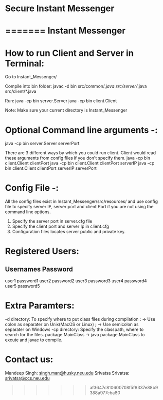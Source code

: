 
Secure Instant Messenger
=================
=======
Instant Messenger
=================

How to run Client and Server in Terminal:
========================================
Go to Instant_Messenger/

Compile into bin folder:
javac -d bin src/common/*.java src/server/*.java src/client/*.java

Run:
java -cp bin server.Server
java -cp bin client.Client

Note: Make sure your current directory is Instant_Messenger

Optional Command line arguments -:
===================================
java -cp bin server.Server serverPort

There are 3 different ways by which you could run client. Client would read these arguments from config files if you don't specify them.
java -cp bin client.Client clientPort
java -cp bin client.Client clientPort serverIP 
java -cp bin client.Client clientPort serverIP serverPort

Config File -:
===============
All the config files exist in Instant_Messenger/src/resources/ and use config file to specify server IP, server port and client Port if you are not using the command line options.
1) Specify the server port in server.cfg file
2) Specify the client port and server Ip in client.cfg
3) Configuration files locates server public and private key.

Registered Users:
========================
Usernames	Password
------------------------
user1		password1
user2		password2
user3		password3
user4		password4
user5		password5

Extra Paramters:
================
-d directory: To specify where to put class files during compilation
: -> Use colon as separater on Unix(MacOS or Linux)
; -> Use semicolon as separater on Windows
-cp directory: Specify the classpath, where to search for the files.
package.MainClass -> java package.MainClass to excute and javac to compile.

Contact us:
===========
Mandeep Singh: singh.man@husky.neu.edu
Srivatsa Srivatsa: srivatsa@ccs.neu.edu
>>>>>>> af3647c810600708f5f8337e88b9388a977cba80
